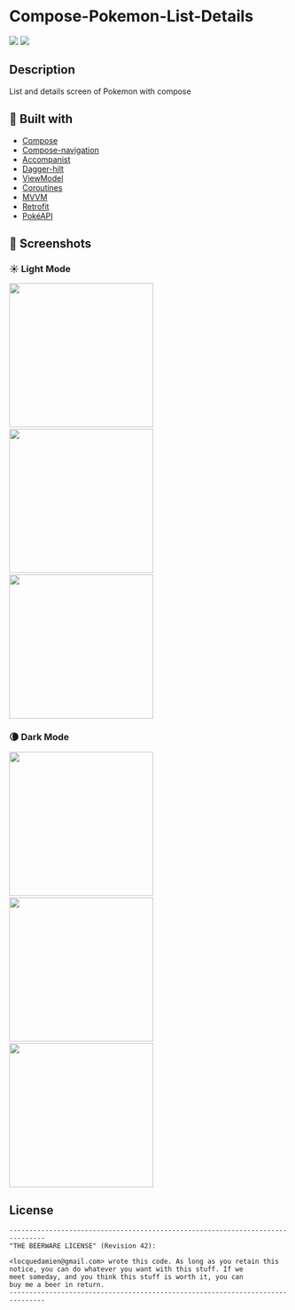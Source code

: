 # Compose-Pokemon-List-Details
<a href='https://developer.android.com'><img src='http://img.shields.io/badge/platform-android-green.svg'/></a>
<a href = "https://developer.android.com/jetpack/androidx/versions/all-channel#march_24_2021"> <img src = "https://img.shields.io/badge/Jetpack%20Compose-1.0.0%20beta03-brightgreen" /> </a>

## Description

List and details screen of Pokemon with compose

## :hammer: Built with
- [Compose](https://developer.android.com/jetpack/compose)
- [Compose-navigation](https://developer.android.com/jetpack/compose/navigation)
- [Accompanist](https://google.github.io/accompanist/)
- [Dagger-hilt](https://dagger.dev/hilt/)
- [ViewModel](https://developer.android.com/topic/libraries/architecture/viewmodel)
- [Coroutines](https://developer.android.com/kotlin/coroutines)
- [MVVM](https://developer.android.com/jetpack/guide#recommended-app-arch)
- [Retrofit](https://square.github.io/retrofit/)
- [PokéAPI](https://pokeapi.co/)

## :camera_flash: Screenshots

### :sunny: Light Mode
<img src="/screenshots/pokemon_list_light.png" width="260">&emsp;<img src="/screenshots/pokemon_details_light.png" width="260">&emsp;<img src="/screenshots/pokemon_error_light.png" width="260">

### :waning_crescent_moon: Dark Mode
<img src="/screenshots/pokemon_list_dark.png" width="260">&emsp;<img src="/screenshots/pokemon_details_dark.png" width="260">&emsp;<img src="/screenshots/pokemon_error_dark.png" width="260">

## License
```
-------------------------------------------------------------------------------
"THE BEERWARE LICENSE" (Revision 42):

<locquedamien@gmail.com> wrote this code. As long as you retain this
notice, you can do whatever you want with this stuff. If we
meet someday, and you think this stuff is worth it, you can
buy me a beer in return.
-------------------------------------------------------------------------------

 ```